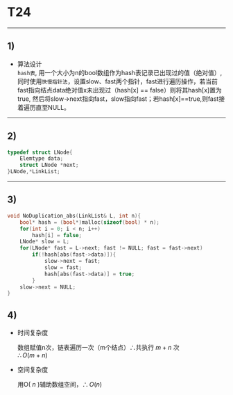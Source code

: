 # T24
***
## 1)
* 算法设计  
  `hash表`, 用一个大小为n的bool数组作为hash表记录已出现过的值（绝对值）, 同时使用`快慢指针法`，设置slow、fast两个指针，fast进行遍历操作，若当前fast指向结点data绝对值x未出现过（hash[x] == false）则将其hash[x]置为true, 然后将slow->next指向fast，slow指向fast；若hash[x]==true,则fast接着遍历直至NULL。
***
## 2)
```c++
typedef struct LNode{
    Elemtype data;
    struct LNode *next;
}LNode,*LinkList;
```
***
## 3)
```c++
void NoDuplication_abs(LinkList& L, int n){
    bool* hash = (bool*)malloc(sizeof(bool) * n);
    for(int i = 0; i < n; i++)
        hash[i] = false;
    LNode* slow = L;
    for(LNode* fast = L->next; fast != NULL; fast = fast->next)
        if(!hash[abs(fast->data)]){
            slow->next = fast;
            slow = fast;
            hash[abs(fast->data)] = true;
        }
    slow->next = NULL;
}
```
## 4)
* 时间复杂度  
  
  数组赋值n次，链表遍历一次（m个结点）${\therefore}$共执行 $m+n$ 次   
  ${\therefore}{O(m+n)}$  
* 空间复杂度  
  
  用O( $n$ )辅助数组空间，${\therefore}{O(n)}$